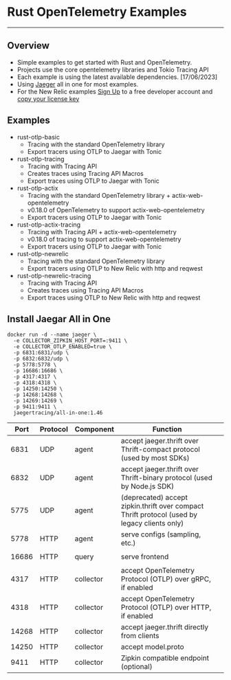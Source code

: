 # Rust OpenTelemetry Examples
---
## Overview
 - Simple examples to get started with Rust and OpenTelemetry. 
 - Projects use the core opentelemetry libraries and Tokio Tracing API 
 - Each example is using the latest available dependencies. [17/06/2023] 
 - Using [Jaeger](https://www.jaegertracing.io/docs/1.46/getting-started/) all in one for most examples.
 - For the New Relic examples [Sign Up](https://newrelic.com/signup) to a free developer account and [copy your license key](https://one.newrelic.com/api-keys)

## Examples
- rust-otlp-basic
    - Tracing with the standard OpenTelemetry library
    - Export tracers using OTLP to Jaegar with Tonic
- rust-otlp-tracing
    - Tracing with Tracing API
    - Creates traces using Tracing API Macros
    - Export traces using OTLP to Jaegar with Tonic
- rust-otlp-actix
    - Tracing with the standard OpenTelemetry library + actix-web-opentelemetry
    - v0.18.0 of OpenTelemetry to support actix-web-opentelemetry
    - Export tracers using OTLP to Jaegar with Tonic
- rust-otlp-actix-tracing
    - Tracing with Tracing API + actix-web-opentelemetry
    - v0.18.0 of tracing to support actix-web-opentelemetry
    - Export tracers using OTLP to Jaegar with Tonic
- rust-otlp-newrelic
    - Tracing with the standard OpenTelemetry library
    - Export tracers using OTLP to New Relic with http and reqwest
- rust-otlp-newrelic-tracing
    - Tracing with Tracing API
    - Creates traces using Tracing API Macros
    - Export traces using OTLP to New Relic with http and reqwest

## Install Jaegar All in One
```shell
docker run -d --name jaeger \
  -e COLLECTOR_ZIPKIN_HOST_PORT=:9411 \
  -e COLLECTOR_OTLP_ENABLED=true \
  -p 6831:6831/udp \
  -p 6832:6832/udp \
  -p 5778:5778 \
  -p 16686:16686 \
  -p 4317:4317 \
  -p 4318:4318 \
  -p 14250:14250 \
  -p 14268:14268 \
  -p 14269:14269 \
  -p 9411:9411 \
  jaegertracing/all-in-one:1.46
```

| Port  | Protocol | Component | Function                                                                                     |   |
|-------|----------|-----------|----------------------------------------------------------------------------------------------|---|
| 6831  | UDP      | agent     | accept jaeger.thrift over Thrift-compact protocol (used by most SDKs)                        |   |
| 6832  | UDP      | agent     | accept jaeger.thrift over Thrift-binary protocol (used by Node.js SDK)                       |   |
| 5775  | UDP      | agent     | (deprecated) accept zipkin.thrift over compact Thrift protocol (used by legacy clients only) |   |
| 5778  | HTTP     | agent     | serve configs (sampling, etc.)                                                               |   |
|       |          |           |                                                                                              |   |
| 16686 | HTTP     | query     | serve frontend                                                                               |   |
|       |          |           |                                                                                              |   |
| 4317  | HTTP     | collector | accept OpenTelemetry Protocol (OTLP) over gRPC, if enabled                                   |   |
| 4318  | HTTP     | collector | accept OpenTelemetry Protocol (OTLP) over HTTP, if enabled                                   |   |
| 14268 | HTTP     | collector | accept jaeger.thrift directly from clients                                                   |   |
| 14250 | HTTP     | collector | accept model.proto                                                                           |   |
| 9411  | HTTP     | collector | Zipkin compatible endpoint (optional)                                                        |   |